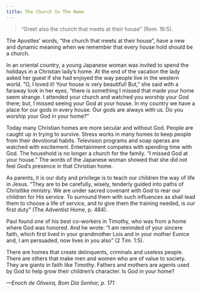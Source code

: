 ```yaml
---
title: The Church In The Home
---
```


> <p></p>
> “Greet also the church that meets at their house” (Rom. 16:5).

The Apostles’ words, “the church that meets at their house”, have a new and dynamic meaning when we remember that every house hold should be a church.

In an oriental country, a young Japanese woman was invited to spend the holidays in a Christian lady’s home. At the end of the vacation the lady asked her guest if she had enjoyed the way people live in the western world. “O, I loved it! Your house is very beautiful! But,” she said with a faraway look in her eyes, “there is something I missed that made your home seem strange. I attended your church and watched you worship your God there; but, I missed seeing your God at your house. In my country we have a place for our gods in every house. Our gods are always with us. Do you worship your God in your home?”

Today many Christian homes are more secular and without God. People are caught up in trying to survive. Stress works in many homes to keep people from their devotional habits. Television programs and soap operas are watched with excitement. Entertainment competes with spending time with God. The household is no longer a church for the family. “I missed God at your house.” The words of the Japanese woman showed that she did not feel God’s presence in that Christian home.

As parents, it is our duty and privilege is to teach our children the way of life in Jesus. “They are to be carefully, wisely, tenderly guided into paths of Christlike ministry. We are under sacred covenant with God to rear our children for His service. To surround them with such influences as shall lead them to choose a life of service, and to give them the training needed, is our first duty” (The Adventist Home, p. 484).

Paul found one of his best co-workers in Timothy, who was from a home where God was honored. And he wrote: “I am reminded of your sincere faith, which first lived in your grandmother Lois and in your mother Eunice and, I am persuaded, now lives in you also” (2 Tim. 1:5).

There are homes that create delinquents, criminals and useless people. There are others that make men and women who are of value to society. They are giants in faith like Timothy. Fathers and mothers are agents used by God to help grow their children’s character. Is God in your home?

_—Enoch de Oliveira, Bom Dia Senhor, p. 171_